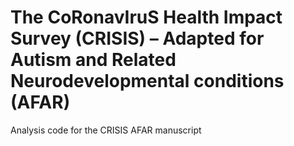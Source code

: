 # The CoRonavIruS Health Impact Survey (CRISIS) – Adapted for Autism and Related Neurodevelopmental conditions (AFAR) # 
Analysis code for the CRISIS AFAR manuscript
